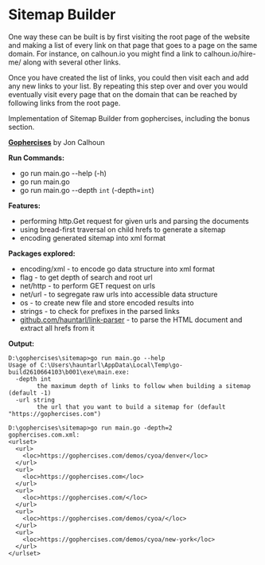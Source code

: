 # Sitemap Builder

One way these can be built is by first visiting the root page of the website and making a list of every link on that page that goes to a page on the same domain. For instance, on calhoun.io you might find a link to calhoun.io/hire-me/ along with several other links.

Once you have created the list of links, you could then visit each and add any new links to your list. By repeating this step over and over you would eventually visit every page that on the domain that can be reached by following links from the root page.

Implementation of Sitemap Builder from gophercises, including the bonus section.

**[Gophercises](https://courses.calhoun.io/courses/cor_gophercises)**  by Jon Calhoun

**Run Commands:**

- go run main.go --help (-h)
- go run main.go
- go run main.go --depth ```int``` (-depth=```int```)

**Features:**

- performing http.Get request for given urls and parsing the documents
- using bread-first traversal on child hrefs to generate a sitemap
- encoding generated sitemap into xml format

**Packages explored:**

- encoding/xml - to encode go data structure into xml format
- flag - to get depth of search and root url
- net/http - to perform GET request on urls
- net/url - to segregate raw urls into accessible data structure
- os - to create new file and store encoded results into
- strings - to check for prefixes in the parsed links
- [github.com/hauntarl/link-parser](github.com/hauntarl/link-parser) - to parse the HTML document and extract all hrefs from it

**Output:**

``` terminal
D:\gophercises\sitemap>go run main.go --help
Usage of C:\Users\hauntarl\AppData\Local\Temp\go-build2610664103\b001\exe\main.exe:
  -depth int
        the maximum depth of links to follow when building a sitemap (default -1)
  -url string
        the url that you want to build a sitemap for (default "https://gophercises.com")

D:\gophercises\sitemap>go run main.go -depth=2
gophercises.com.xml:
<urlset>
  <url>
    <loc>https://gophercises.com/demos/cyoa/denver</loc>
  </url>
  <url>
    <loc>https://gophercises.com</loc>
  </url>
  <url>
    <loc>https://gophercises.com/</loc>
  </url>
  <url>
    <loc>https://gophercises.com/demos/cyoa/</loc>
  </url>
  <url>
    <loc>https://gophercises.com/demos/cyoa/new-york</loc>
  </url>
</urlset>
```

